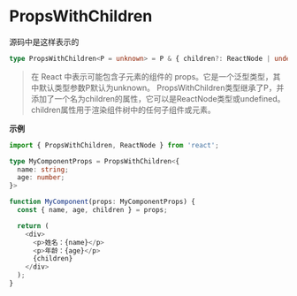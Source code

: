 # PropsWithChildren

源码中是这样表示的

```typescript
type PropsWithChildren<P = unknown> = P & { children?: ReactNode | undefined };

```
>在 React 中表示可能包含子元素的组件的 props。它是一个泛型类型，其中默认类型参数P默认为unknown。
PropsWithChildren类型继承了P，并添加了一个名为children的属性，它可以是ReactNode类型或undefined。children属性用于渲染组件树中的任何子组件或元素。

**示例**

```typescript
import { PropsWithChildren, ReactNode } from 'react';

type MyComponentProps = PropsWithChildren<{
  name: string;
  age: number;
}>

function MyComponent(props: MyComponentProps) {
  const { name, age, children } = props;

  return (
    <div>
      <p>姓名：{name}</p>
      <p>年龄：{age}</p>
      {children}
    </div>
  );
}
```